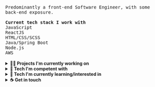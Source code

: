 <samp>
 Predominantly a front-end Software Engineer, with some back-end exposure. 
 <br><br>
 <b>Current tech stack I work with</b>
 <br/>
 JavaScript
  <br>
 ReactJS
  <br>
 HTML/CSS/SCSS
  <br>
 Java/Spring Boot
  <br>
 Node.js
 <br>
 AWS
</samp>
<br><br>
<details>
  <summary>
   <b>👩‍💼 Projects I'm currently working on</b>
  </summary>
 <ul>
  NPM Twemojis Package
  <br>
  Node CLI
 </ul>
</details>
<details>
  <summary>
   <b>🌻 Tech I'm competent with</b>
  </summary>
 <ul>
  JavaScript
  <br>
  ReactJS/Redux
  <br>
  HTML/CSS/SCSS
  <br>
  Jest/Enzyme
</ul>  
</details>
<details>
  <summary>
   <b>📓 Tech I'm currently learning/interested in</b>
  </summary>
 <details>
   <summary>
    Professionally 
   </summary>
   <ul>
  Spring Boot/Java
</ul> 
 </details>
 <details>
   <summary>
    Personally
   </summary>
  <ul>
  AWS 
  <br>
  Data Science/Kaggle/PyTorch etc. 
  <br> 
  Webpack/CLIs/NPM packages
</ul> 
 </details>
 <details>
  <summary>
   Misc.
 </summary>
 <ul>
  TC39
 </ul>
 </details>
</details>
<details>
  <summary>
   <b>☕️ Get in touch</b>
  </summary>
 <ul>
  hello@umma.dev
</ul>  
</details>
